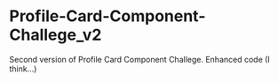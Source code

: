 # Profile-Card-Component-Challege_v2
Second version of Profile Card Component Challege. Enhanced code (I think...)

